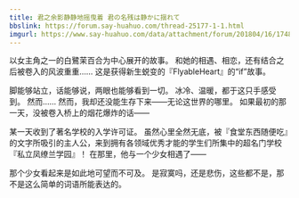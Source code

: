 ```yaml
---
title: 君之余影静静地摇曳着 君の名残は静かに揺れて
bbslink: https://forum.say-huahuo.com/thread-25177-1-1.html
imgurl: https://www.say-huahuo.com/data/attachment/forum/201804/16/174831vdtarzd3s3jtadjq.png
---
```


以女主角之一的白鷺茉百合为中心展开的故事。 
和她的相遇、相恋，还有结合之后被卷入的风波重重…… 
这是获得新生蜕变的『FlyableHeart』的“if”故事。 

脚能够站立，话能够说，两眼也能够看到一切。 
冰冷、温暖，都于这只手感受到。 
然而…… 
然而，我却还没能生存下来——无论这世界的哪里。 
如果最初的那一天，没被卷入桥上的烟花爆炸的话—— 

某一天收到了著名学校的入学许可证。 
虽然心里全然无底，被『食堂东西随便吃』的文字所吸引的主人公，来到拥有各领域优秀才能的学生们所集中的超名门学校『私立凤缭兰学园』！ 
在那里，他与一个少女相遇了—— 

那个少女看起来是如此地可望而不可及。 
是寂寞吗，还是悲伤，这些都不是，那不是这么简单的词语所能表达的。<!--more-->

